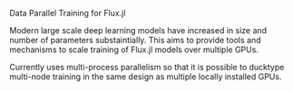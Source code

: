Data Parallel Training for Flux.jl

Modern large scale deep learning models have increased in size and number of parameters substaintially. This aims to provide tools and mechanisms to scale training of Flux.jl models over multiple GPUs. 

Currently uses multi-process parallelism so that it is possible to ducktype multi-node training in the same design as multiple locally installed GPUs.
